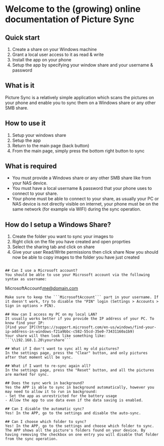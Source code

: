 # Welcome to the (growing) online documentation of Picture Sync

## Quick start
1. Create a share on your Windows machine
2. Grant a local user access to it as read & write
3. Install the app on your phone
4. Setup the app by specifying your window share and your username & password

## What is it
Picture Sync is a relatively simple application which scans the pictures on your phone and enable you to sync them on a Windows share or any other SMB share.

## How to use it
1. Setup your windows share
2. Setup the app
3. Return to the main page (back button)
4. From the main page, simply press the bottom right button to sync

## What is required
- You must provide a Windows share or any other SMB share like from your NAS device.
- You must have a local username & password that your phone uses to connect to your share.
- Your phone must be able to connect to your share, as usually your PC or NAS device is not directly visible on internet,
your phone must be on the same network (for example via WIFI) during the sync operation.

## How do I setup a Windows Share?
1. Create the folder you want to sync your images to 
2. Right click on the file you have created and open proprties 
3. Select the sharing tab and click on share 
4. Give your user Read/Write permissions then click share 
  Now you should now be able to copy images to the folder you have just created 
<!--![share0](https://user-images.githubusercontent.com/32289945/169647099-6d3265f8-402f-47dd-9748-d52b106069d8.jpg)

 ![Share1](https://user-images.githubusercontent.com/32289945/169647102-8d0d48c5-a20c-42c5-957f-a1422965c0a9.jpg)--->

```

## Can I use a Microsoft account?
You should be able to use your Microsoft account via the following syntax as username:
```
MicrosoftAccount\me@domain.com
```
Make sure to keep the ```MicrosoftAccount``` part in your username. If it doesn't work, try to disable the "PIN" login (Settings > Accounts > Sign in options > PIN).

## How can I access my PC on my local LAN?
It usually works better if you provide the IP address of your PC. To know find your IP:
[Find your IP](https://support.microsoft.com/en-us/windows/find-your-ip-address-in-windows-f21a9bbc-c582-55cd-35e0-73431160a1b9)
Your share will then look like something like: ```\\192.168.1.20\yourshare```

## What if I don't want to sync all my old pictures?
In the settings page, press the "Clear" button, and only pictures after that moment will be sync.

## What if I want to re-sync again all?
In the settings page, press the "Reset" button, and all the pictures are marked for sync.

## Does the sync work in background?
Yes the APP is able to sync in background automatically, however you may need to allow it to run in background:
- Set the app as unrestricted for the battery usage
- Allow the app to use data even if the data saving is enabled.

## Can I disable the automatic sync?
Yes! In the APP, go to the settings and disable the auto-sync.

## Can I choose which folder to sync?
Yes! In the APP, go to the settings and choose which folder to sync. The APP shows all the picture's folders found on your device. By having removing the checkbox on one entry you will disable that folder from the sync operation.
